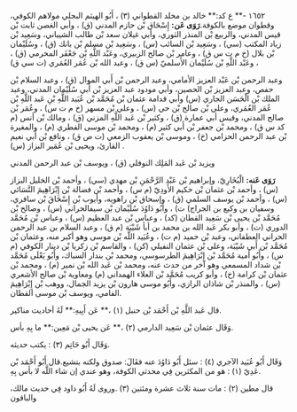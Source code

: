 ١٦٥٢ -** ع كد:** خالد بن مخلد القطواني (٣) ، أَبُو الهيثم البجلي مولاهم الكوفي، وقطوان موضع بالكوفة.**رَوَى عَن:** إِسْحَاق بْن حازم المدني (ق) ، وأبي الغصن ثابت بْن قيس المدني، والربيع بْن المنذر الثوري، وأبي غيلان سعد بْن طالب الشيباني، وسَعِيد بْن زياد المكتب (سي) ، وسَعِيد بْن السائب (س) ، وسَعِيد بْن مسلم بْن بانك (ق) ، وسُلَيْمان بْن بلال (خ م ت س ق) ، وعامر بْن صالح الزبيري، وعَبْد اللَّهِ بْن جَعْفَر المخرمي (ق) ، وعَبْد اللَّهِ بْن سُلَيْمان الأَسلميّ (س ق) ، وعبد الله بْن عُمَر العُمَري (ت سي ق) ،

وعبد الرحمن بْن عَبْد العزيز الأمامي، وعبد الرحمن بْن أَبي الموال (ق) ، وعبد السلام بْن حفص، وعبد العزيز بْن الحصين، وأبي مودود عبد العزيز بْن أَبي سُلَيْمان المدني، وعبد الملك بْن الْحَسَن الجاري (س) وأبي قدامة عثمان بْن مُحَمَّد بْن عُبَيد اللَّهِ بْنِ عَبد اللَّهِ بْن عُمَر العُمَري، وعلي بْن صالح بْن حي (س) ، وعلي بْن مسهر (خ م ت س) ، وعُمَر بْن صالح المدني، وقيس أبي عمارة (ق) ، وكثير بْن عَبد اللَّهِ المزني (ق) ، ومالك بْن أنس (م كد س ق) ، ومحمد بْن جعفر بْن أَبي كثير (م) ، ومحمد بْن موسى الفطري (م) ، والمغيرة بْن عبد الرحمن الحزامي (خ) ، وموسى بْن يعقوب الزمعي (ت ص ق) ، ونافع بْن أَبي نعيم القارئ، ويحيى بْن عُمَير البزاز (س) .

ويزيد بْن عَبد المَلِك النوفلي (ق) ، ويوسف بْن عبد الرحمن المدني

**رَوَى عَنه:** الْبُخَارِيّ، وإبراهيم بْن عَبْد الرَّحْمَنِ بْن مهدي (سي) ، وأحمد بْن الخليل البزاز (س) ، وأحمد بْن عثمان بْن حكيم الأَودِيّ (م س) ، وأحمد بْن فضالة بْن إِبْرَاهِيمَ النَّسَائي (س) ، وأحمد بْن يوسف السلمي (ق) ، وإسحاق بْن راهويه، وأيوب بْن إِسْحَاقَ بْن سافري، وسفيان بن وكيع بن الجراج) ت) ، وأَبُو دَاوُدَ سُلَيْمان بْن سيفالحراني (س) ، وصالح بْن مُحَمَّد بْن يحيى بْن سَعِيد القطان (كد) ، وعباس بْن عبد العظيم (س) ، وعباس بْن مُحَمَّد الدوري (ت) ، وأبو بكر عَبد الله بن محمد بن أبأ شَيْبَة (م ق) ، وعبد السلام بن عبد الرحمن الحراني العطفاني، وعبد بْن حميد (م ت) ، وعُبَيد اللَّه بْن موسى وهو أكبر منه، وعثمان بْن مُحَمَّد بْن أَبي شَيْبَة، وعلى بْن عثمان النفيلي (كن) ، والقاسم بْن زكريا بْن دينار الكوفي (م س) ، وأَبُو أمية مُحَمَّد بْن إِبْرَاهِيمَ الطرسوسي، ومحمد بْن بندار السباك، وأَبُو يَعْلَى مُحَمَّد بْن شداد المسمعي وهو آخر من حدث عنه، ومحمد بْن عَبد الله بْن نمير (م) ، ومحمد بْن عثمان بْن كرامة (خ) ، وأبو كريب مُحَمَّد بْن العلاء الهمداني (م) ومعاوية بْن صالح الأشعري (س) ، والمنذر بْن شاذان الرازي، وأَبُو موسى هارون بْن يزيد الجمال، ووهب بْن إِبْرَاهِيمَ الفامي، ويوسف بْن موسى القطان.

قال عَبد اللَّهِ بْن أَحْمَد بْن حنبل (١) ،** عَن أَبِيهِ:** لَهُ أحاديث مناكير.

وَقَال عثمان بْن سَعِيد الدارمي (٢) ،** عَن يحيى بْن مَعِين:** ما بِهِ بأس.

وَقَال أَبُو حَاتِم (٣) : يكتب حديثه.

وَقَال أَبُو عُبَيد الآجري (٤) : سئل أَبُو دَاوُدَ عنه فقَالَ: صدوق ولكنه بتشيع.قال أَبُو أَحْمَد بْن عَدِيّ (١) : هو من المكثرين فِي محدثي الكوفة، وهو عندي إن شاء اللَّه لا بأس بِهِ.

قال مطين (٢) : مات سنة ثلاث عشرة ومئتين (٣) .وروى لَهُ أَبُو داود فِي حديث مالك، والباقون